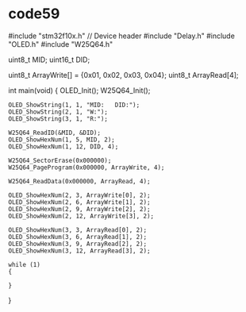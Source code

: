 # code59
#include "stm32f10x.h"                  // Device header
#include "Delay.h"
#include "OLED.h"
#include "W25Q64.h"

uint8_t MID;
uint16_t DID;

uint8_t ArrayWrite[] = {0x01, 0x02, 0x03, 0x04};
uint8_t ArrayRead[4];

int main(void)
{
	OLED_Init();
	W25Q64_Init();
	
	OLED_ShowString(1, 1, "MID:   DID:");
	OLED_ShowString(2, 1, "W:");
	OLED_ShowString(3, 1, "R:");
	
	W25Q64_ReadID(&MID, &DID);
	OLED_ShowHexNum(1, 5, MID, 2);
	OLED_ShowHexNum(1, 12, DID, 4);
	
	W25Q64_SectorErase(0x000000);
	W25Q64_PageProgram(0x000000, ArrayWrite, 4);
	
	W25Q64_ReadData(0x000000, ArrayRead, 4);
	
	OLED_ShowHexNum(2, 3, ArrayWrite[0], 2);
	OLED_ShowHexNum(2, 6, ArrayWrite[1], 2);
	OLED_ShowHexNum(2, 9, ArrayWrite[2], 2);
	OLED_ShowHexNum(2, 12, ArrayWrite[3], 2);
	
	OLED_ShowHexNum(3, 3, ArrayRead[0], 2);
	OLED_ShowHexNum(3, 6, ArrayRead[1], 2);
	OLED_ShowHexNum(3, 9, ArrayRead[2], 2);
	OLED_ShowHexNum(3, 12, ArrayRead[3], 2);
	
	while (1)
	{
		
	}
}

